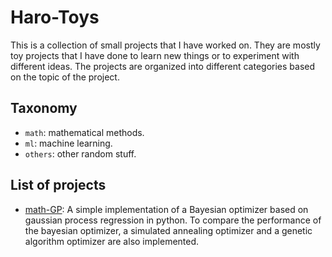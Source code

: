 # Haro-Toys

This is a collection of small projects that I have worked on. They are mostly toy projects that I have done to learn new things or to experiment with different ideas. The projects are organized into different categories based on the topic of the project.

## Taxonomy

- `math`: mathematical methods.
- `ml`: machine learning.
- `others`: other random stuff.

## List of projects

- [math-GP](math-GP/README.md): A simple implementation of a Bayesian optimizer based on gaussian process regression in python. To compare the performance of the bayesian optimizer, a simulated annealing optimizer and a genetic algorithm optimizer are also implemented.
